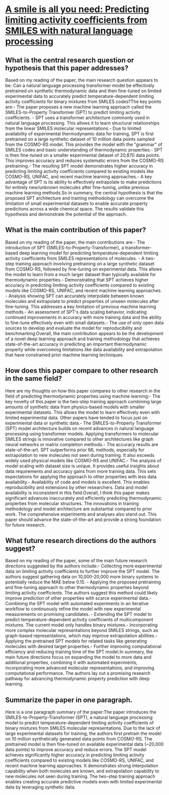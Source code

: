 # [A smile is all you need: Predicting limiting activity coefficients from   SMILES with natural language processing](https://arxiv.org/abs/2206.07048)

## What is the central research question or hypothesis that this paper addresses?

Based on my reading of the paper, the main research question appears to be: Can a natural language processing transformer model be effectively pretrained on synthetic thermodynamic data and then fine-tuned on limited experimental data to accurately predict temperature-dependent limiting activity coefficients for binary mixtures from SMILES codes?The key points are:- The paper proposes a new machine learning approach called the SMILES-to-Property Transformer (SPT) to predict limiting activity coefficients. - SPT uses a transformer architecture commonly used in natural language processing. This allows it to learn structural relationships from the linear SMILES molecular representations.- Due to limited availability of experimental thermodynamic data for training, SPT is first pretrained on a large synthetic dataset of 10 million data points sampled from the COSMO-RS model. This provides the model with the "grammar" of SMILES codes and basic understanding of thermodynamic properties.- SPT is then fine-tuned on a smaller experimental dataset of 20,870 data points. This improves accuracy and reduces systematic errors from the COSMO-RS pretraining.- The resulting SPT model demonstrates higher accuracy in predicting limiting activity coefficients compared to existing models like COSMO-RS, UNIFAC, and recent machine learning approaches.- A key advantage of SPT is its ability to effectively extrapolate to make predictions for entirely new/unknown molecules after fine-tuning, unlike previous machine learning methods.So in summary, the central hypothesis is that the proposed SPT architecture and training methodology can overcome the limitation of small experimental datasets to enable accurate property predictions across a wide chemical space. The results validate this hypothesis and demonstrate the potential of the approach.


## What is the main contribution of this paper?

Based on my reading of the paper, the main contributions are:- The introduction of SPT (SMILES-to-Property-Transformer), a transformer-based deep learning model for predicting temperature-dependent limiting activity coefficients from SMILES representations of molecules. - A two-step training approach involving pretraining on a large synthetic dataset from COSMO-RS, followed by fine-tuning on experimental data. This allows the model to learn from a much larger dataset than typically available for thermodynamic properties.- Demonstrating that SPT achieves higher accuracy in predicting limiting activity coefficients compared to existing models like COSMO-RS, UNIFAC, and recent machine learning approaches. - Analysis showing SPT can accurately interpolate between known molecules and extrapolate to predict properties of unseen molecules after fine-tuning. This addresses a key limitation of previous machine learning methods.- An assessment of SPT's data scaling behavior, indicating continued improvements in accuracy with more training data and the ability to fine-tune effectively even with small datasets.- The use of only open data sources to develop and evaluate the model for reproducibility and benchmarking.Overall, the main contribution appears to be the development of a novel deep learning approach and training methodology that achieves state-of-the-art accuracy in predicting an important thermodynamic property while overcoming limitations like data availability and extrapolation that have constrained prior machine learning techniques.


## How does this paper compare to other research in the same field?

Here are my thoughts on how this paper compares to other research in the field of predicting thermodynamic properties using machine learning:- The key novelty of this paper is the two-step training approach combining large amounts of synthetic data from physics-based models with smaller experimental datasets. This allows the model to learn effectively even with limited experimental data. Other papers have tended to focus just on experimental data or synthetic data.- The SMILES-to-Property Transformer (SPT) model architecture builds on recent advances in natural language processing using transformer models. Applying transformers to molecular SMILES strings is innovative compared to other architectures like graph neural networks or matrix completion methods.- The accuracy results are state-of-the-art. SPT outperforms prior ML methods, especially for extrapolation to new molecules not seen during training. It also exceeds widely used physical models like COSMO-RS and UNIFAC.- The analysis of model scaling with dataset size is unique. It provides useful insights about data requirements and accuracy gains from more training data. This sets expectations for applying the approach to other properties with less data availability.- Availability of code and models is excellent. This enables reproducibility and extensions by other researchers. Data and model availability is inconsistent in this field.Overall, I think this paper makes significant advances inaccurately and efficiently predicting thermodynamic properties from molecular structures. The innovations in training methodology and model architecture are substantial compared to prior work. The comprehensive experiments and analyses also stand out. This paper should advance the state-of-the-art and provide a strong foundation for future research.


## What future research directions do the authors suggest?

Based on my reading of the paper, some of the main future research directions suggested by the authors include:- Collecting more experimental data on limiting activity coefficients to further improve the SPT model. The authors suggest gathering data on 10,000-20,000 more binary systems to potentially reduce the MAE below 0.15. - Applying the proposed pretraining and fine-tuning approach to other thermodynamic properties beyond limiting activity coefficients. The authors suggest this method could likely improve prediction of other properties with scarce experimental data.- Combining the SPT model with automated experiments in an iterative workflow to continuously refine the model with new experimental measurements on promising candidates. - Extending the SPT model to predict temperature-dependent activity coefficients of multicomponent mixtures. The current model only handles binary mixtures.- Incorporating more complex molecular representations beyond SMILES strings, such as graph-based representations, which may improve extrapolation abilities.- Applying the pretrained SPT models for related tasks like generating molecules with desired target properties.- Further improving computational efficiency and reducing training time of the SPT model.In summary, the main future directions focus on expanding the model to more data and additional properties, combining it with automated experiments, incorporating more advanced molecular representations, and improving computational performance. The authors lay out a promising research pathway for advancing thermodynamic property prediction with deep learning.


## Summarize the paper in one paragraph.

Here is a one paragraph summary of the paper:The paper introduces the SMILES-to-Property-Transformer (SPT), a natural language processing model to predict temperature-dependent limiting activity coefficients of binary mixtures from SMILES molecular representations. Due to the lack of large experimental datasets for training, the authors first pretrain the model on 10 million synthetically generated data points from COSMO-RS. The pretrained model is then fine-tuned on available experimental data (~20,000 data points) to improve accuracy and reduce errors. The SPT model achieves significantly higher accuracy in predicting limiting activity coefficients compared to existing models like COSMO-RS, UNIFAC, and recent machine learning approaches. It demonstrates strong interpolation capability when both molecules are known, and extrapolation capability to new molecules not seen during training. The two-step training approach enables creating accurate predictive models even with limited experimental data by leveraging synthetic data.

